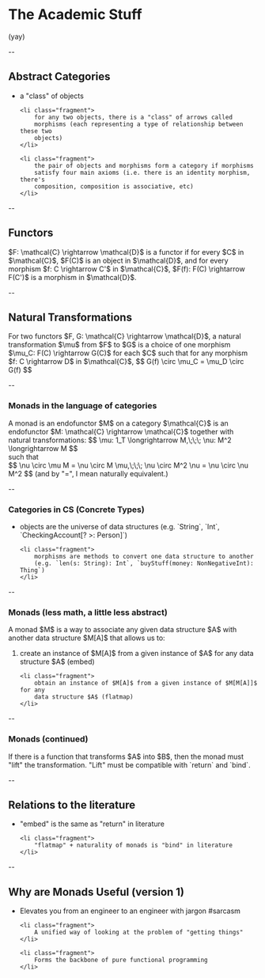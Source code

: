 # The Academic Stuff

<span class="fragment">
    (yay)
</span>

--

## Abstract Categories

<ul>
    <li class="fragment">
        a "class" of objects
    </li>

    <li class="fragment">
        for any two objects, there is a "class" of arrows called
        morphisms (each representing a type of relationship between these two
        objects)
    </li>

    <li class="fragment">
        the pair of objects and morphisms form a category if morphisms
        satisfy four main axioms (i.e. there is an identity morphism, there's
        composition, composition is associative, etc)
    </li>
</ul>

--

## Functors

<span class="fragment">
$F: \mathcal{C} \rightarrow \mathcal{D}$ is a functor if for
every $C$ in $\mathcal{C}$, $F(C)$ is an object in $\mathcal{D}$, and
for every morphism $f: C \rightarrow C'$ in $\mathcal{C}$,
$F(f): F(C) \rightarrow F(C')$ is a morphism in $\mathcal{D}$.
</span>

--

## Natural Transformations

<span class="fragment">
For two functors $F, G: \mathcal{C} \rightarrow \mathcal{D}$, a natural
transformation $\mu$ from $F$ to $G$ is a choice of one morphism
$\mu_C: F(C) \rightarrow G(C)$ for each $C$ such that for any morphism
$f: C \rightarrow D$ in $\mathcal{C}$,
$$
G(f) \circ \mu_C = \mu_D \circ G(f)
$$
</span>

--

### Monads in the language of categories

<span class="fragment">
A monad is an endofunctor $M$ on a category $\mathcal{C}$ is an
endofunctor $M: \mathcal{C} \rightarrow \mathcal{C}$ together with
natural transformations:
$$
\mu: 1_T \longrightarrow M,\;\;\; \nu: M^2 \longrightarrow M
$$
<br \>
such that
<br \>
$$
\nu \circ \mu M = \nu \circ M \mu,\;\;\; \nu \circ M^2 \nu = \nu \circ \nu M^2
$$
</span>

<span class="fragment">
(and by "=", I mean naturally equivalent.)
</span>

--

### Categories in CS (Concrete Types)

<ul>
    <li class="fragment">
        objects are the universe of data structures (e.g.
        `String`, `Int`, `CheckingAccount[? >: Person]`)
    </li>

    <li class="fragment">
        morphisms are methods to convert one data structure to another
        (e.g. `len(s: String): Int`, `buyStuff(money: NonNegativeInt): Thing`)
    </li>
</ul>

--

### Monads (less math, a little less abstract)

<span class="fragment">
A monad $M$ is a way to associate any given data structure $A$
with another data structure $M[A]$ that allows us to:
</span>

<ol>
    <li class="fragment">
        create an instance of $M[A]$ from a given instance of $A$ for any data
        structure $A$ (embed)
    </li>

    <li class="fragment">
        obtain an instance of $M[A]$ from a given instance of $M[M[A]]$ for any
        data structure $A$ (flatmap)
    </li>
</ol>

--

### Monads (continued)

<span class="fragment">
If there is a function that transforms $A$ into $B$, then
the monad must "lift" the transformation. "Lift" must be
compatible with `return` and `bind`.
</span>

--

## Relations to the literature

<ul>
    <li class="fragment">
        "embed" is the same as "return" in literature
    </li>

    <li class="fragment">
        "flatmap" + naturality of monads is "bind" in literature
    </li>
</ul>

--

## Why are Monads Useful (version 1)

<ul>
    <li class="fragment">
        Elevates you from an engineer to an engineer with jargon #sarcasm
    </li>

    <li class="fragment">
        A unified way of looking at the problem of "getting things"
    </li>

    <li class="fragment">
        Forms the backbone of pure functional programming
    </li>
</ul>